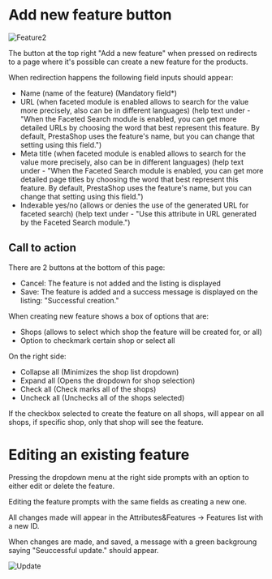 # Add new feature button


![Feature2](prestashop-specs/content/1.7/back-office/Feature2.png)


The button at the top right "Add a new feature" when pressed on redirects to a page where it's possible can create a new feature for the products.

When redirection happens the following field inputs should appear:

 - Name (name of the feature) (Mandatory field*)
 - URL (when faceted module is enabled allows to search for the value more precisely, also can be in different languages) (help text under - "When the Faceted Search module is enabled, you can get more detailed URLs by choosing the word that best represent this feature. By default, PrestaShop uses the feature's name, but you can change that setting using this field.")
 - Meta title (when faceted module is enabled allows to search for the value more precisely, also can be in different languages) (help text under - "When the Faceted Search module is enabled, you can get more detailed page titles by choosing the word that best represent this feature. By default, PrestaShop uses the feature's name, but you can change that setting using this field.")
 - Indexable yes/no (allows or denies the use of the generated URL for faceted search) (help text under - "Use this attribute in URL generated by the Faceted Search module.")


 ## Call to action 
 There are 2 buttons at the bottom of this page: 
 - Cancel: The feature is not added and the listing is displayed
 - Save: The feature is added and a success message is displayed on the listing: "Successful creation."
 

When creating new feature shows a box of options that are:

 - Shops (allows to select which shop the feature will be created for, or all)
 - Option to checkmark certain shop or select all
 

On the right side:

 - Collapse all (Minimizes the shop list dropdown)
 - Expand all (Opens the dropdown for shop selection)
 - Check all (Check marks all of the shops)
 - Uncheck all (Unchecks all of the shops selected)
 
 
 If the checkbox selected to create the feature on all shops, will appear on all shops, if specific shop, only that shop will see the feature.
 
 
 # Editing an existing feature
 
 Pressing the dropdown menu at the right side prompts with an option to either edit or delete the feature.
 
 Editing the feature prompts with the same fields as creating a new one.
 
 All changes made will appear in the Attributes&Features -> Features list with a new ID.
 
 When changes are made, and saved, a message with a green backgroung saying "Seuccessful update." should appear.
 
 ![Update](prestashop-specs/content/1.7/back-office/Update.png)

